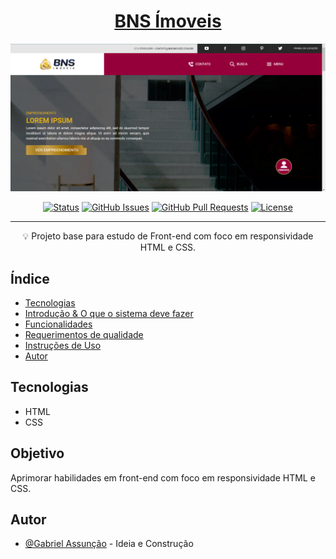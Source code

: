 <!-- TITLE -->
<h1 align="center" color="black"><a href="https://zdeep10.github.io/BNS/" target="_blank">BNS Ímoveis</a></h1>

<!-- THUMB -->
<p align="center">
  <a href="https://zdeep10.github.io/BNS/" rel="noopener" target="_blank">
        <img src="./Assets/images/doc_thumb.png" alt="Logo do Projeto" object-fit="cover">
  </a>
</p>

<!-- STATUS -->
<div align="center">

[![Status](https://img.shields.io/badge/status-active-success.svg)]()
[![GitHub Issues](https://img.shields.io/github/issues/zDeep10/BNS.svg)](https://github.com/zDeep10/BNS/issues)
[![GitHub Pull Requests](https://img.shields.io/github/issues-pr/zDeep10/BNS.svg)](https://github.com/zDeep10/BNS/pulls)
[![License](https://img.shields.io/badge/license-MIT-blue.svg)](/LICENSE)

</div>

---

<!-- DESCRIPTION -->
<p align="center"> 
        💡 
        Projeto base para estudo de Front-end com foco em responsividade HTML e CSS.
  <br> 
</p>

<!-- INTRO -->

## Índice

- [Tecnologias](#tecnologies)
- [Introdução & O que o sistema deve fazer](#goal)
- [Funcionalidades](#features)
- [Requerimentos de qualidade](#quality)
- [Instruções de Uso](#glossary)
- [Autor](#authors)

## Tecnologias <a name="tecnologies"></a>

- HTML
- CSS

## Objetivo <a name="goal"></a>

Aprimorar habilidades em front-end com foco em responsividade HTML e CSS.

## Autor <a name="authors"></a>

- [@Gabriel Assunção](https://github.com/zDeep10) - Ideia e Construção
